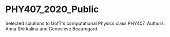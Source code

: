 # PHY407_2020_Public
Selected solutions to UofT's computational Physics class PHY407. Authors: Anna Shirkalina and Genevieve Beauregard.

